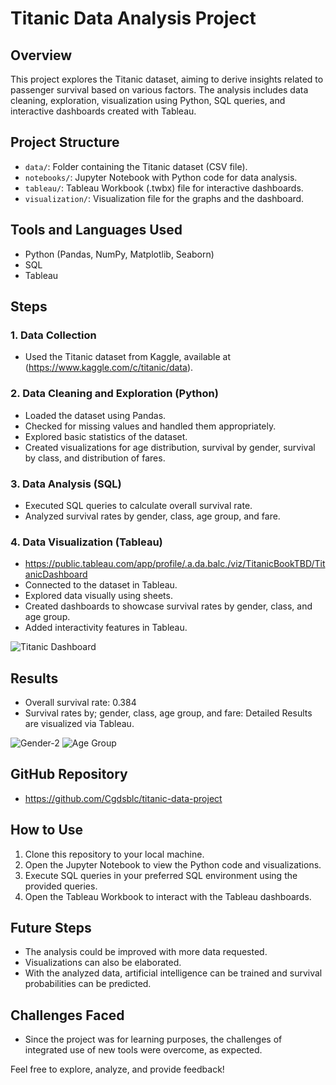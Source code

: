 # Titanic Data Analysis Project

## Overview
This project explores the Titanic dataset, aiming to derive insights related to passenger survival based on various factors. The analysis includes data cleaning, exploration, visualization using Python, SQL queries, and interactive dashboards created with Tableau.

## Project Structure
- `data/`: Folder containing the Titanic dataset (CSV file).
- `notebooks/`: Jupyter Notebook with Python code for data analysis.
- `tableau/`: Tableau Workbook (.twbx) file for interactive dashboards.
- `visualization/`: Visualization file for the graphs and the dashboard.

## Tools and Languages Used
- Python (Pandas, NumPy, Matplotlib, Seaborn)
- SQL
- Tableau

## Steps

### 1. Data Collection
- Used the Titanic dataset from Kaggle, available at (https://www.kaggle.com/c/titanic/data).

### 2. Data Cleaning and Exploration (Python)
- Loaded the dataset using Pandas.
- Checked for missing values and handled them appropriately.
- Explored basic statistics of the dataset.
- Created visualizations for age distribution, survival by gender, survival by class, and distribution of fares.

### 3. Data Analysis (SQL)
- Executed SQL queries to calculate overall survival rate.
- Analyzed survival rates by gender, class, age group, and fare.

### 4. Data Visualization (Tableau)
- https://public.tableau.com/app/profile/.a.da.balc./viz/TitanicBookTBD/TitanicDashboard
- Connected to the dataset in Tableau.
- Explored data visually using sheets.
- Created dashboards to showcase survival rates by gender, class, and age group.
- Added interactivity features in Tableau.

![Titanic Dashboard](https://github.com/Cgdsblc/titanic-data-project/assets/66783609/13bb7fd1-00d7-4ae5-9fa2-219fb1b807ec)

## Results
- Overall survival rate: 0.384
- Survival rates by; gender, class, age group, and fare:
Detailed Results are visualized via Tableau.

![Gender-2](https://github.com/Cgdsblc/titanic-data-project/assets/66783609/5625b928-2944-465c-8c82-2194ae160090)
![Age Group](https://github.com/Cgdsblc/titanic-data-project/assets/66783609/6de02ae3-b8de-4a6a-b71e-b52812b26402)


## GitHub Repository
- https://github.com/Cgdsblc/titanic-data-project

## How to Use
1. Clone this repository to your local machine.
2. Open the Jupyter Notebook to view the Python code and visualizations.
3. Execute SQL queries in your preferred SQL environment using the provided queries.
4. Open the Tableau Workbook to interact with the Tableau dashboards.

## Future Steps
- The analysis could be improved with more data requested.
- Visualizations can also be elaborated.
- With the analyzed data, artificial intelligence can be trained and survival probabilities can be predicted.

## Challenges Faced
- Since the project was for learning purposes, the challenges of integrated use of new tools were overcome, as expected.

Feel free to explore, analyze, and provide feedback!
